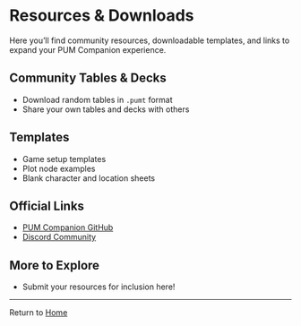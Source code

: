 # Resources & Downloads

Here you’ll find community resources, downloadable templates, and links to expand your PUM Companion experience.

## Community Tables & Decks
- Download random tables in `.pumt` format
- Share your own tables and decks with others

## Templates
- Game setup templates
- Plot node examples
- Blank character and location sheets

## Official Links
- [PUM Companion GitHub](https://github.com/Unfolding-Machines/pumc-wiki-space/)
- [Discord Community](https://discord.gg/your-invite-link)

## More to Explore
- Submit your resources for inclusion here!

---

Return to [Home](index.md)
